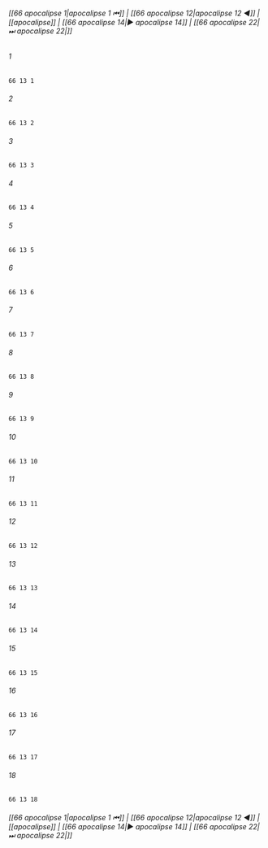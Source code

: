 
###### [[66 apocalipse 1|apocalipse 1 ⏮]] | [[66 apocalipse 12|apocalipse 12 ◀]] | [[apocalipse]] | [[66 apocalipse 14|▶ apocalipse 14]] | [[66 apocalipse 22|⏭ apocalipse 22|]]

###### 1
``` verse
66 13 1 
```
###### 2
``` verse
66 13 2 
```
###### 3
``` verse
66 13 3 
```
###### 4
``` verse
66 13 4 
```
###### 5
``` verse
66 13 5 
```
###### 6
``` verse
66 13 6 
```
###### 7
``` verse
66 13 7 
```
###### 8
``` verse
66 13 8 
```
###### 9
``` verse
66 13 9 
```
###### 10
``` verse
66 13 10 
```
###### 11
``` verse
66 13 11 
```
###### 12
``` verse
66 13 12 
```
###### 13
``` verse
66 13 13 
```
###### 14
``` verse
66 13 14 
```
###### 15
``` verse
66 13 15 
```
###### 16
``` verse
66 13 16 
```
###### 17
``` verse
66 13 17 
```
###### 18
``` verse
66 13 18 
```

###### [[66 apocalipse 1|apocalipse 1 ⏮]] | [[66 apocalipse 12|apocalipse 12 ◀]] | [[apocalipse]] | [[66 apocalipse 14|▶ apocalipse 14]] | [[66 apocalipse 22|⏭ apocalipse 22|]]

